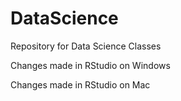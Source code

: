 # DataScience
Repository for Data Science Classes

Changes made in RStudio on Windows

Changes made in RStudio on Mac